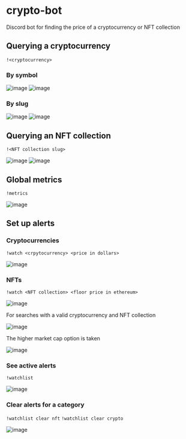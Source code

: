 # crypto-bot
Discord bot for finding the price of a cryptocurrency or NFT collection

## Querying a cryptocurrency
`!<cryptocurrency>`
### By symbol
![image](https://user-images.githubusercontent.com/57625180/161119592-37e4338c-8862-44a9-8f44-80c259cebbc0.png)
![image](https://user-images.githubusercontent.com/57625180/161116039-a047ecbd-fe32-4631-9b7e-ded23fa437e0.png)


### By slug
![image](https://user-images.githubusercontent.com/57625180/161116165-d1aae4db-9cd9-4644-9d5f-645175ce33ec.png)
![image](https://user-images.githubusercontent.com/57625180/161115067-e75d5807-b3f9-469b-b54e-51b44e024da4.png)

## Querying an NFT collection
`!<NFT collection slug>`

![image](https://user-images.githubusercontent.com/57625180/161115302-2d0efcac-d21d-42f1-89e4-72045cba69ae.png)
![image](https://user-images.githubusercontent.com/57625180/161115586-f58b98f4-3869-4779-9e54-d736e52ec79d.png)

## Global metrics
`!metrics`

![image](https://user-images.githubusercontent.com/57625180/161449668-093aab74-9e1c-4426-ac1c-896800405479.png)

## Set up alerts
### Cryptocurrencies
`!watch <crpytocurrency> <price in dollars>`

![image](https://user-images.githubusercontent.com/57625180/161116937-abf098eb-c79b-4da0-a801-81c8101be682.png)

### NFTs
`!watch <NFT collection> <floor price in ethereum>`

![image](https://user-images.githubusercontent.com/57625180/161118226-c5621685-8f25-4835-9501-573d3188f6d2.png)

For searches with a valid cryptocurrency and NFT collection

![image](https://user-images.githubusercontent.com/57625180/161118403-4c25f261-ddde-4e80-a54f-3aaffc5f0b54.png)

The higher market cap option is taken

![image](https://user-images.githubusercontent.com/57625180/161118578-35b9f391-5a7f-4a69-b961-7e65e6c50e84.png)

### See active alerts
`!watchlist`

![image](https://user-images.githubusercontent.com/57625180/161118910-58b95200-b1bd-43dc-b879-4396f5926cec.png)

### Clear alerts for a category
`!watchlist clear nft` `!watchlist clear crypto`

![image](https://user-images.githubusercontent.com/57625180/161119205-ee9f8b79-1859-4191-a0e3-c61340690ea3.png)


